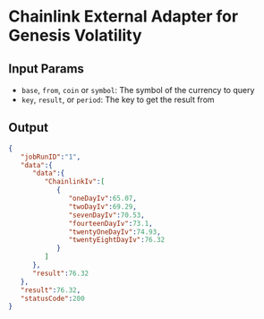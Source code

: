 # Chainlink External Adapter for Genesis Volatility

## Input Params

- `base`, `from`, `coin` or `symbol`: The symbol of the currency to query
- `key`, `result`, or `period`: The key to get the result from

## Output

```json
{
   "jobRunID":"1",
   "data":{
      "data":{
         "ChainlinkIv":[
            {
               "oneDayIv":65.07,
               "twoDayIv":69.29,
               "sevenDayIv":70.53,
               "fourteenDayIv":73.1,
               "twentyOneDayIv":74.93,
               "twentyEightDayIv":76.32
            }
         ]
      },
      "result":76.32
   },
   "result":76.32,
   "statusCode":200
}
```
